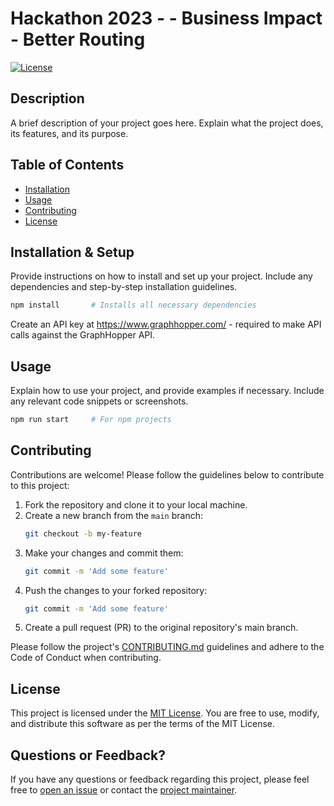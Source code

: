 # Hackathon 2023 - <CodingAustria> - Business Impact - Better Routing

[![License](https://img.shields.io/badge/License-MIT-blue.svg)](https://opensource.org/licenses/MIT)

## Description

A brief description of your project goes here. Explain what the project does, its features, and its purpose.

## Table of Contents

- [Installation](#installation)
- [Usage](#usage)
- [Contributing](#contributing)
- [License](#license)

## Installation & Setup

Provide instructions on how to install and set up your project. Include any dependencies and step-by-step installation
guidelines.

```bash
npm install       # Installs all necessary dependencies
```

Create an API key at https://www.graphhopper.com/ - required to make API calls against the GraphHopper API.

## Usage

Explain how to use your project, and provide examples if necessary. Include any relevant code snippets or screenshots.

```bash
npm run start     # For npm projects
```

## Contributing

Contributions are welcome! Please follow the guidelines below to contribute to this project:

1. Fork the repository and clone it to your local machine.
2. Create a new branch from the `main` branch:
   ```bash
   git checkout -b my-feature
   ```
3. Make your changes and commit them:
   ```bash
   git commit -m 'Add some feature'
   ```
4. Push the changes to your forked repository:
   ```bash
   git commit -m 'Add some feature'
   ```
5. Create a pull request (PR) to the original repository's main branch.

Please follow the project's [CONTRIBUTING.md](CONTRIBUTING.md) guidelines and adhere to the Code of Conduct when contributing.
## License
This project is licensed under the [MIT License](LICENSE). You are free to use, modify, and distribute this software as per the terms of the MIT License.
## Questions or Feedback?
If you have any questions or feedback regarding this project, please feel free to [open an issue](https://github.com/xferrari/hackathon2023/issues/new) or contact the [project maintainer](mailto:ferrari.dominik@gmail.com).
